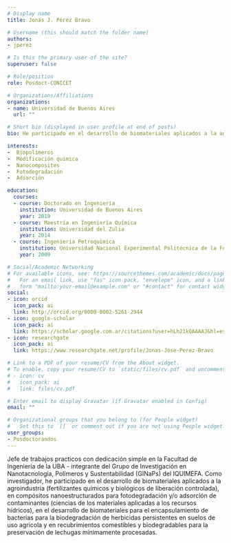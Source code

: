 ```yaml
---
# Display name
title: Jonás J. Pérez Bravo

# Username (this should match the folder name)
authors:
- jperez

# Is this the primary user of the site?
superuser: false

# Role/position
role: Posdoct-CONICET

# Organizations/Affiliations
organizations:
- name: Universidad de Buenos Aires
  url: ""

# Short bio (displayed in user profile at end of posts)
bio: He participado en el desarrollo de biomateriales aplicados a la agroindustria, compósitos nanoestructurados para fotodegradación y/o adsorción de contaminantes.

interests:
-  Biopolimeros
-  Modificación química
-  Nanocomposites
-  Fotodegradación
-  Adsorción

education:
  courses:
  - course: Doctorado en Ingeniería
    institution: Universidad de Buenos Aires
    year: 2019
  - course: Maestría en Ingeniería Química
    institution: Universidad del Zulia
    year: 2014
  - course: Ingeniería Petroquímica
    institution: Universidad Nacional Experimental Politécnica de la Fuerza Armada Nacional 
    year: 2009

# Social/Academic Networking
# For available icons, see: https://sourcethemes.com/academic/docs/page-builder/#icons
#   For an email link, use "fas" icon pack, "envelope" icon, and a link in the
#   form "mailto:your-email@example.com" or "#contact" for contact widget.
social:
- icon: orcid
  icon_pack: ai
  link: http://orcid.org/0000-0002-5261-2944
- icon: google-scholar
  icon_pack: ai
  link: https://scholar.google.com.ar/citations?user=hLh21kQAAAAJ&hl=es
- icon: researchgate
  icon_pack: ai
  link: https://www.researchgate.net/profile/Jonas-Jose-Perez-Bravo

# Link to a PDF of your resume/CV from the About widget.
# To enable, copy your resume/CV to `static/files/cv.pdf` and uncomment the lines below.
# - icon: cv
#   icon_pack: ai
#   link: files/cv.pdf

# Enter email to display Gravatar (if Gravatar enabled in Config)
email: ""

# Organizational groups that you belong to (for People widget)
#   Set this to `[]` or comment out if you are not using People widget.
user_groups:
- Posdoctorandos
---
```


Jefe de trabajos practicos con dedicación simple en la Facultad de Ingeniería de la UBA - integrante del Grupo de Investigación en Nanotacnología, Polímeros y Sustentabilidad (GINaPs) del IQUIMEFA. Como investigador, he participado en el desarrollo de biomateriales aplicados a la agroindustria (fertilizantes químicos y biológicos de liberación controlada), en compósitos nanoestructurados para fotodegradación y/o adsorción de contaminantes (ciencias de los materiales aplicadas a los recursos hídricos), en el desarrollo de biomateriales para el encapsulamiento de bacterias para la biodegradación de herbicidas persistentes en suelos de uso agrícola y en recubrimientos comestibles y biodegradables para la preservación de lechugas mínimamente procesadas.
